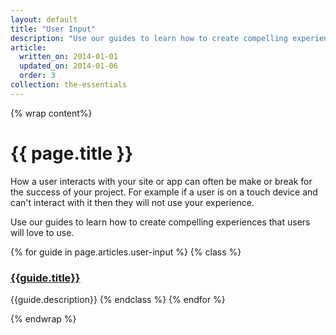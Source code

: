 ```yaml
---
layout: default
title: "User Input"
description: "Use our guides to learn how to create compelling experiences that users will love to use."
article:
  written_on: 2014-01-01
  updated_on: 2014-01-06
  order: 3
collection: the-essentials
---
```

{% wrap content%}

# {{ page.title }}

How a user interacts with your site or app can often be make or break for the success of your project.  For example if a user is on a touch device and can't interact with it then they will not use your experience.

Use our guides to learn how to create compelling experiences that users will love to use.

{% for guide in page.articles.user-input %}
{% class %}
### [{{guide.title}}]({{guide.url}})
{{guide.description}}
{% endclass %}
{% endfor %}

{% endwrap %}
